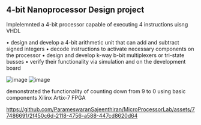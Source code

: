 ## 4-bit Nanoprocessor Design project
Implelemnted a 4-bit  processor capable of executing 4 instructions uisng VHDL 

• design and develop a 4-bit arithmetic unit that can add and subtract signed integers
• decode instructions to activate necessary components on the processor
• design and develop k-way b-bit multiplexers or tri-state busses
• verify their functionality via simulation and on the development board

![image](https://github.com/ParameswaranSajeenthiran/MicroProcessorLab/assets/77486691/9140d246-8dc6-46c8-8f5d-ed620d1c94ec)
![image](https://github.com/ParameswaranSajeenthiran/MicroProcessorLab/assets/77486691/03191e35-a939-4e14-8d6c-8fa05b748301)

demonstrated the functionality of counting down from 9 to 0 using basic components  Xilinx Artix-7 FPGA


https://github.com/ParameswaranSajeenthiran/MicroProcessorLab/assets/77486691/2f450c6d-2118-4756-a588-447cd8620d64

